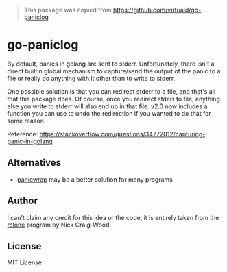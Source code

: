 > This package was copied from https://github.com/virtuald/go-paniclog

go-paniclog
===========

By default, panics in golang are sent to stderr. Unfortunately, there isn't a
direct builtin global mechanism to capture/send the output of the panic to
a file or really do anything with it other than to write to stderr.

One possible solution is that you can redirect stderr to a file, and that's 
all that this package does. Of course, once you redirect stderr to file,
anything else you write to stderr will also end up in that file. v2.0 now
includes a function you can use to undo the redirection if you wanted to do
that for some reason.

Reference: https://stackoverflow.com/questions/34772012/capturing-panic-in-golang


Alternatives
------------

* [panicwrap](https://github.com/mitchellh/panicwrap) may be a better solution
  for many programs

Author
------

I can't claim any credit for this idea or the code, it is entirely taken from
the [rclone](https://github.com/ncw/rclone.git) program by Nick Craig-Wood.

License
-------

MIT License
